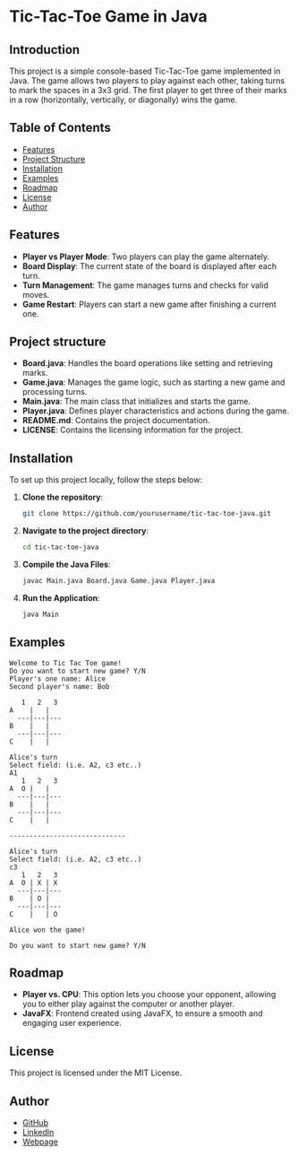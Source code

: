 # Tic-Tac-Toe Game in Java

## Introduction

This project is a simple console-based Tic-Tac-Toe game implemented in Java. The game allows two players to play against each other, taking turns to mark the spaces in a 3x3 grid. The first player to get three of their marks in a row (horizontally, vertically, or diagonally) wins the game.

## Table of Contents

- [Features](#features)
- [Project Structure](#project-structure)
- [Installation](#installation)
- [Examples](#examples)
- [Roadmap](#roadmap)
- [License](#license)
- [Author](#author)


## Features

- **Player vs Player Mode**: Two players can play the game alternately.
- **Board Display**: The current state of the board is displayed after each turn.
- **Turn Management**: The game manages turns and checks for valid moves.
- **Game Restart**: Players can start a new game after finishing a current one.


## Project structure

- **Board.java**: Handles the board operations like setting and retrieving marks.
- **Game.java**: Manages the game logic, such as starting a new game and processing turns.
- **Main.java**: The main class that initializes and starts the game.
- **Player.java**: Defines player characteristics and actions during the game.
- **README.md**: Contains the project documentation.
- **LICENSE**: Contains the licensing information for the project.


## Installation

To set up this project locally, follow the steps below:

1. **Clone the repository**:

   ```bash
   git clone https://github.com/yourusername/tic-tac-toe-java.git
   ```
3. **Navigate to the project directory**:
   ```bash
   cd tic-tac-toe-java
   ```
5. **Compile the Java Files**:
    ```bash
    javac Main.java Board.java Game.java Player.java
6. **Run the Application**:
    ```bash
    java Main


## Examples
```text
Welcome to Tic Tac Toe game!
Do you want to start new game? Y/N
Player's one name: Alice
Second player's name: Bob

   1   2   3 
A    |   |   
  ---|---|---
B    |   |   
  ---|---|---
C    |   |   

Alice's turn
Select field: (i.e. A2, c3 etc..)
A1
   1   2   3 
A  O |   |   
  ---|---|---
B    |   |   
  ---|---|---
C    |   |   

-----------------------------

Alice's turn
Select field: (i.e. A2, c3 etc..)
c3
   1   2   3
A  O | X | X
  ---|---|---
B    | O |
  ---|---|---
C    |   | O

Alice won the game!

Do you want to start new game? Y/N
```

## Roadmap

- **Player vs. CPU**: This option lets you choose your opponent, allowing you to either play against the computer or another player.
- **JavaFX**: Frontend created using JavaFX, to ensure a smooth and engaging user experience.


## License 

This project is licensed under the MIT License.


## Author

- [GitHub](https://www.github.com/michalski-marcin)
- [LinkedIn](https://www.linkedin.com/in/michalski-marcin)
- [Webpage](https://www.michalski.pro)

```
